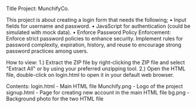 Title Project: MunchifyCo.

This project is about creating a login form that needs the following;
• Input fields for username and password.
• JavaScript for authentication (could be simulated with mock data).
• Enforce Password Policy Enforcement: Enforce strict password policies to enhance
security. Implement rules for password complexity, expiration, history, and reuse to encourage strong password practices among users.

How to view:
1.) Extract the ZIP file by right-clicking the ZIP file and select "Extract All" or by using your preferred unzipping tool.
2.) Open the HTML file, double-click on login.html to open it in your default web browser.

Contents: 
login.html - Main HTML file
Munchify.png - Logo of the project
signup.html - Page for creating new account in the main HTML file
bg.png - Background photo for the two HTML file
